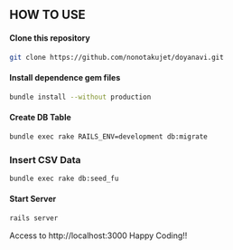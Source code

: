 ## HOW TO USE

#### Clone this repository
```bash
git clone https://github.com/nonotakujet/doyanavi.git
```

#### Install dependence gem files
```bash
bundle install --without production
```

#### Create DB Table
```bash
bundle exec rake RAILS_ENV=development db:migrate
```

### Insert CSV Data
```bash
bundle exec rake db:seed_fu
```

#### Start Server
```bash
rails server
```
Access to http://localhost:3000
Happy Coding!!
